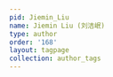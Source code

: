 ```yaml
---
pid: Jiemin_Liu
name: Jiemin Liu (刘洁岷)
type: author
order: '168'
layout: tagpage
collection: author_tags
---
```


